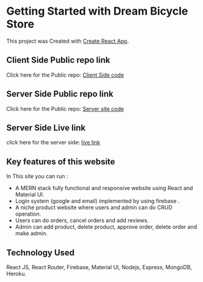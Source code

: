 # Getting Started with Dream Bicycle Store

This project was Created with [Create React App](https://dream-cycle-store-kcp.firebaseapp.com/).

## Client Side Public repo link
Click here for the Public repo: [Client Side code](https://github.com/samoudud/dream-cycle-store-client-side)



## Server Side Public repo link
Click here for the Public repo: [Server site code](https://github.com/samoudud/dream-cycle-store-server-side)

## Server Side Live link
click here for the server side: [live link](https://infinite-everglades-57126.herokuapp.com) 


## Key features of this website
In This site you can run :
- A MERN stack fully functional and responsive website using React and Material UI.
- Login system (google and email) implemented by using firebase .
- A niche product website where users and admin can do CRUD operation.
- Users can do orders, cancel orders and add reviews.
- Admin can add product, delete product, approve order, delete order and make admin.

## Technology Used
React JS, React Router, Firebase, Material UI, Nodejs, Express, MongoDB, Heroku.